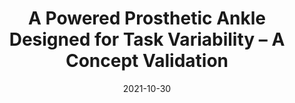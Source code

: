 ---
title: "A Powered Prosthetic Ankle Designed for Task Variability – A Concept Validation"
collection: Conference Publications
permalink: 'https://ieeexplore.ieee.org/document/9636324'
excerpt: '2021 IEEE/RSJ International Conference on Intelligent Robots and Systems (IROS)'
date: '2021-10-30'
authors: 'Authors S. Upadhye, C. Shah, M. Liu, G. Buckner and H. H. Huang'
venue: 'Prague, Czech Republic'
paperurl: 
citation: 
---